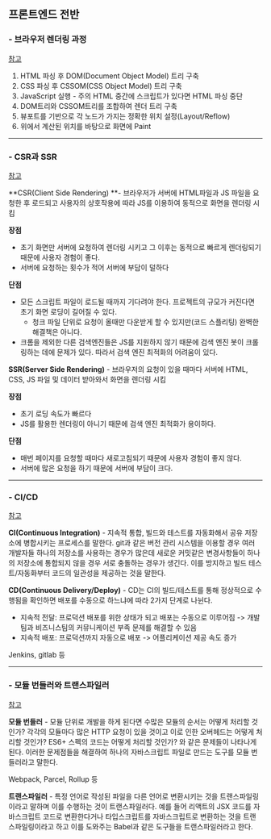 

## 프론트엔드 전반

### - 브라우저 렌더링 과정

[참고](https://github.com/baeharam/Must-Know-About-Frontend/blob/main/Notes/frontend/browser-rendering.md)

1. HTML 파싱 후 DOM(Document Object Model) 트리 구축
2. CSS 파싱 후 CSSOM(CSS Object Model) 트리 구축
3. JavaScript 실행 - 주의 HTML 중간에 스크립트가 있다면 HTML 파싱 중단
4. DOM트리와 CSSOM트리를 조합하여 렌더 트리 구축
5. 뷰포트를 기반으로 각 노드가 가지는 정확한 위치 설정(Layout/Reflow)
6. 위에서 계산된 위치를 바탕으로 화면에 Paint

----

### - CSR과 SSR

[참고](https://github.com/baeharam/Must-Know-About-Frontend/blob/main/Notes/frontend/csr-ssr.md)

**CSR(Client Side Rendering) **- 브라우저가 서버에 HTML파일과 JS 파일을 요청한 후 로드되고 사용자의 상호작용에 따라 JS를 이용하여 동적으로 화면을 렌더링 시킴

**장점**

-  초기 화면만 서버에 요청하여 렌더링 시키고 그 이후는 동적으로 빠르게 렌더링되기 때문에 사용자 경험이 좋다.
-  서버에 요청하는 횟수가 적어 서버에 부담이 덜하다

**단점**

- 모든 스크립트 파일이 로드될 때까지 기다려야 한다. 프로젝트의 규모가 커진다면 초기 화면 로딩이 길어질 수 있다.
  - 청크 파일 단위로 요청이 올때만 다운받게 할 수 있지만(코드 스플리팅) 완벽한 해결책은 아니다.
- 크롬을 제외한 다른 검색엔진들은 JS를 지원하지 않기 때문에 검색 엔진 봇이 크롤링하는 데에 문제가 있다. 따라서 검색 엔진 최적화의 어려움이 있다.

**SSR(Server Side Rendering)** - 브라우저의 요청이 있을 때마다 서버에 HTML, CSS, JS 파일 및 데이터 받아와서 화면을 렌더링 시킴

**장점**

- 초기 로딩 속도가 빠르다
- JS를 활용한 렌더링이 아니기 때문에 검색 엔진 최적화가 용이하다.

**단점**

- 매번 페이지를 요청할 때마다 새로고침되기 때문에 사용자 경험이 좋지 않다.
- 서버에 많은 요청을 하기 때문에 서버에 부담이 크다.

----

### - CI/CD

[참고](https://github.com/baeharam/Must-Know-About-Frontend/blob/main/Notes/frontend/ci-cd.md)

**CI(Continuous Integration)** - 지속적 통합, 빌드와 테스트를 자동화해서 공유 저장소에 병합시키는 프로세스를 말한다. git과 같은 버전 관리 시스템을 이용할 경우 여러 개발자들 하나의 저장소를 사용하는 경우가 많은데 새로운 커밋같은 변경사항들이 하나의 저장소에 통합되지 않을 경우 서로 충돌하는 경우가 생긴다. 이를 방지하고 빌드 테스트/자동화부터 코드의 일관성을 제공하는 것을 말한다. 

**CD(Continuous Delivery/Deploy)** - CD는 CI의 빌드/테스트를 통해 정상적으로 수행됨을 확인하면 배포를 수동으로 하느냐에 따라 2가지 단계로 나뉜다.

- 지속적 전달: 프로덕션 배포를 위한 상태가 되고 배포는 수동으로 이루어짐 -> 개발팀과 비즈니스팀의 커뮤니케이션 부족 문제를 해결할 수 있음
- 지속적 배포: 프로덕션까지 자동으로 배포 -> 어플리케이션 제공 속도 증가

Jenkins, gitlab 등

----

### - 모듈 번들러와 트랜스파일러

[참고](https://github.com/baeharam/Must-Know-About-Frontend/blob/main/Notes/frontend/bundler-transpiler.md)

**모듈 번들러** - 모듈 단위로 개발을 하게 된다면 수많은 모듈의 순서는 어떻게 처리할 것인가? 각각의 모듈마다 많은 HTTP 요청이 있을 것이고 이로 인한 오버헤드는 어떻게 처리할 것인가? ES6+ 스펙의 코드는 어떻게 처리할 것인가? 와 같은 문제들이 나타나게 된다. 이러한 문제점들을 해결하여 하나의 자바스크립트 파일로 만드는 도구를 모듈 번들러라고 말한다.

Webpack, Parcel, Rollup 등

**트랜스파일러** - 특정 언어로 작성된 파일을 다른 언어로 변환시키는 것을 트랜스파일링이라고 말하며 이를 수행하는 것이 트랜스파일러다. 예를 들어 리액트의 JSX 코드를 자바스크립트 코드로 변환한다거나 타입스크립트를 자바스크립트로 변환하는 것을 트랜스파일링이라고 하고 이를 도와주는 Babel과 같은 도구들을 트랜스파일러라고 한다.

